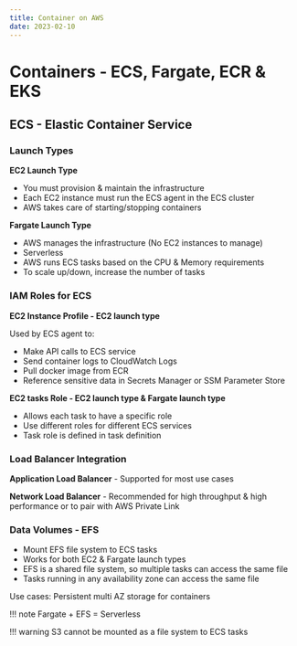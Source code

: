 ```yaml
---
title: Container on AWS
date: 2023-02-10
---
```


# Containers - ECS, Fargate, ECR & EKS

## ECS - Elastic Container Service


### Launch Types

**EC2 Launch Type**

- You must provision & maintain the infrastructure
- Each EC2 instance must run the ECS agent in the ECS cluster
- AWS takes care of starting/stopping containers

**Fargate Launch Type**

- AWS manages the infrastructure (No EC2 instances to manage)
- Serverless
- AWS runs ECS tasks based on the CPU & Memory requirements
- To scale up/down, increase the number of tasks

### IAM Roles for ECS

**EC2 Instance Profile - EC2 launch type**

Used by ECS agent to:

- Make API calls to ECS service
- Send container logs to CloudWatch Logs
- Pull docker image from ECR
- Reference sensitive data in Secrets Manager or SSM Parameter Store

**EC2 tasks Role - EC2 launch type & Fargate launch type**


- Allows each task to have a specific role
- Use different roles for different ECS services
- Task role is defined in task definition

### Load Balancer Integration

**Application Load Balancer** - Supported for most use cases

**Network Load Balancer** - Recommended for high throughput & high performance or to pair with AWS Private Link


### Data Volumes - EFS

- Mount EFS file system to ECS tasks
- Works for both EC2 & Fargate launch types
- EFS is a shared file system, so multiple tasks can access the same file
- Tasks running in any availability zone can access the same file

Use cases: Persistent multi AZ storage for containers

!!! note
    Fargate + EFS = Serverless

!!! warning
    S3 cannot be mounted as a file system to ECS tasks